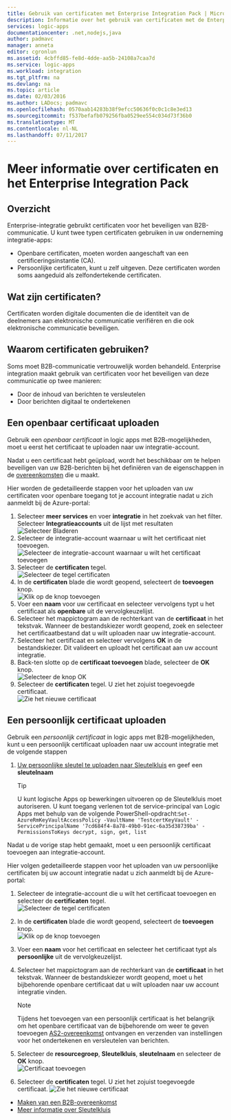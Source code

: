 ```yaml
---
title: Gebruik van certificaten met Enterprise Integration Pack | Microsoft Docs
description: Informatie over het gebruik van certificaten met de Enterprise Integration Pack | Azure Logic Apps
services: logic-apps
documentationcenter: .net,nodejs,java
author: padmavc
manager: anneta
editor: cgronlun
ms.assetid: 4cbffd85-fe8d-4dde-aa5b-24108a7caa7d
ms.service: logic-apps
ms.workload: integration
ms.tgt_pltfrm: na
ms.devlang: na
ms.topic: article
ms.date: 02/03/2016
ms.author: LADocs; padmavc
ms.openlocfilehash: 0570aab14283b38f9efcc50636f0c0c1c8e3ed13
ms.sourcegitcommit: f537befafb079256fba0529ee554c034d73f36b0
ms.translationtype: MT
ms.contentlocale: nl-NL
ms.lasthandoff: 07/11/2017
---
```

# <a name="learn-about-certificates-and-enterprise-integration-pack"></a>Meer informatie over certificaten en het Enterprise Integration Pack
## <a name="overview"></a>Overzicht
Enterprise-integratie gebruikt certificaten voor het beveiligen van B2B-communicatie. U kunt twee typen certificaten gebruiken in uw onderneming integratie-apps:

* Openbare certificaten, moeten worden aangeschaft van een certificeringsinstantie (CA).
* Persoonlijke certificaten, kunt u zelf uitgeven. Deze certificaten worden soms aangeduid als zelfondertekende certificaten.

## <a name="what-are-certificates"></a>Wat zijn certificaten?
Certificaten worden digitale documenten die de identiteit van de deelnemers aan elektronische communicatie verifiëren en die ook elektronische communicatie beveiligen.

## <a name="why-use-certificates"></a>Waarom certificaten gebruiken?
Soms moet B2B-communicatie vertrouwelijk worden behandeld. Enterprise integration maakt gebruik van certificaten voor het beveiligen van deze communicatie op twee manieren:

* Door de inhoud van berichten te versleutelen
* Door berichten digitaal te ondertekenen  

## <a name="upload-a-public-certificate"></a>Een openbaar certificaat uploaden

Gebruik een *openbaar certificaat* in logic apps met B2B-mogelijkheden, moet u eerst het certificaat te uploaden naar uw integratie-account.  

Nadat u een certificaat hebt geüpload, wordt het beschikbaar om te helpen beveiligen van uw B2B-berichten bij het definiëren van de eigenschappen in de [overeenkomsten](logic-apps-enterprise-integration-agreements.md) die u maakt.  

Hier worden de gedetailleerde stappen voor het uploaden van uw certificaten voor openbare toegang tot je account integratie nadat u zich aanmeldt bij de Azure-portal:

1. Selecteer **meer services** en voer **integratie** in het zoekvak van het filter. Selecteer **Integratieaccounts** uit de lijst met resultaten     
![Selecteer Bladeren](media/logic-apps-enterprise-integration-certificates/overview-1.png)  
2. Selecteer de integratie-account waarnaar u wilt het certificaat niet toevoegen.  
![Selecteer de integratie-account waarnaar u wilt het certificaat toevoegen](media/logic-apps-enterprise-integration-certificates/overview-3.png)  
3. Selecteer de **certificaten** tegel.  
![Selecteer de tegel certificaten](media/logic-apps-enterprise-integration-certificates/certificate-1.png)
4. In de **certificaten** blade die wordt geopend, selecteert de **toevoegen** knop.   
![Klik op de knop toevoegen](media/logic-apps-enterprise-integration-certificates/certificate-2.png)
5. Voer een **naam** voor uw certificaat en selecteer vervolgens typt u het certificaat als **openbare** uit de vervolgkeuzelijst.  
6. Selecteer het mappictogram aan de rechterkant van de **certificaat** in het tekstvak. Wanneer de bestandskiezer wordt geopend, zoek en selecteer het certificaatbestand dat u wilt uploaden naar uw integratie-account.
7. Selecteer het certificaat en selecteer vervolgens **OK** in de bestandskiezer. Dit valideert en uploadt het certificaat aan uw account integratie.
8. Back-ten slotte op de **certificaat toevoegen** blade, selecteer de **OK** knop.  
![Selecteer de knop OK](media/logic-apps-enterprise-integration-certificates/certificate-3.png)  
9. Selecteer de **certificaten** tegel. U ziet het zojuist toegevoegde certificaat.  
![Zie het nieuwe certificaat](media/logic-apps-enterprise-integration-certificates/certificate-4.png)  

## <a name="upload-a-private-certificate"></a>Een persoonlijk certificaat uploaden

Gebruik een *persoonlijk certificaat* in logic apps met B2B-mogelijkheden, kunt u een persoonlijk certificaat uploaden naar uw account integratie met de volgende stappen

1. [Uw persoonlijke sleutel te uploaden naar Sleutelkluis](../key-vault/key-vault-get-started.md "meer informatie over Sleutelkluis") en geef een **sleutelnaam** 
   
   > [!TIP]
   > U kunt logische Apps op bewerkingen uitvoeren op de Sleutelkluis moet autoriseren. U kunt toegang verlenen tot de service-principal van Logic Apps met behulp van de volgende PowerShell-opdracht:`Set-AzureRmKeyVaultAccessPolicy -VaultName 'TestcertKeyVault' -ServicePrincipalName '7cd684f4-8a78-49b0-91ec-6a35d38739ba' -PermissionsToKeys decrypt, sign, get, list`  
   > 
   > 

Nadat u de vorige stap hebt gemaakt, moet u een persoonlijk certificaat toevoegen aan integratie-account.

Hier volgen gedetailleerde stappen voor het uploaden van uw persoonlijke certificaten bij uw account integratie nadat u zich aanmeldt bij de Azure-portal:  
 
1. Selecteer de integratie-account die u wilt het certificaat toevoegen en selecteer de **certificaten** tegel.  
![Selecteer de tegel certificaten](media/logic-apps-enterprise-integration-certificates/certificate-1.png)  
2. In de **certificaten** blade die wordt geopend, selecteert de **toevoegen** knop.   
![Klik op de knop toevoegen](media/logic-apps-enterprise-integration-certificates/certificate-2.png)
3. Voer een **naam** voor het certificaat en selecteer het certificaat typt als **persoonlijke** uit de vervolgkeuzelijst.   
4. Selecteer het mappictogram aan de rechterkant van de **certificaat** in het tekstvak. Wanneer de bestandskiezer wordt geopend, moet u het bijbehorende openbare certificaat dat u wilt uploaden naar uw account integratie vinden.   
   
   > [!Note]
   > Tijdens het toevoegen van een persoonlijk certificaat is het belangrijk om het openbare certificaat van de bijbehorende om weer te geven toevoegen [AS2-overeenkomst](logic-apps-enterprise-integration-as2.md) ontvangen en verzenden van instellingen voor het ondertekenen en versleutelen van berichten.
   > 
   >   

5. Selecteer de **resourcegroep**, **Sleutelkluis**, **sleutelnaam** en selecteer de **OK** knop.  
![Certificaat toevoegen](media/logic-apps-enterprise-integration-certificates/privatecertificate-1.png)  
6. Selecteer de **certificaten** tegel. U ziet het zojuist toegevoegde certificaat.
![Zie het nieuwe certificaat](media/logic-apps-enterprise-integration-certificates/privatecertificate-2.png)  



* [Maken van een B2B-overeenkomst](logic-apps-enterprise-integration-agreements.md)  
* [Meer informatie over Sleutelkluis](../key-vault/key-vault-get-started.md "meer informatie over Sleutelkluis")  

